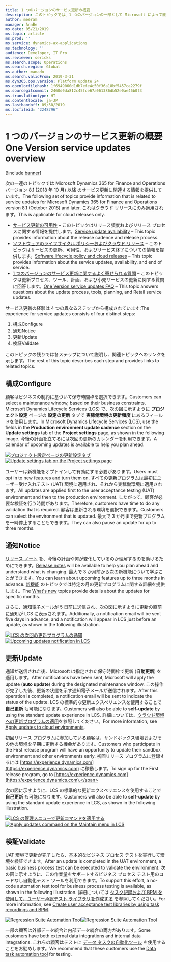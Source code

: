 ```yaml
---
title: 1 つのバージョンのサービス更新の概要
description: このトピックでは、1 つのバージョンの一部として Microsoft によって開始されたサービスの更新を管理するための体験を構成する、さまざまな手順の概要を説明します。
author: meeram
manager: AnnBe
ms.date: 05/21/2019
ms.topic: article
ms.prod: ''
ms.service: dynamics-ax-applications
ms.technology: ''
audience: Developer, IT Pro
ms.reviewer: sericks
ms.search.scope: Operations
ms.search.region: Global
ms.author: manado
ms.search.validFrom: 2019-3-31
ms.dyn365.ops.version: Platform update 24
ms.openlocfilehash: 1f6949060d1db7efe4c50f36a18bf5457ca2279f
ms.sourcegitcommit: 2460d0da812c45fce67a061386db52e0ae46b0f3
ms.translationtype: HT
ms.contentlocale: ja-JP
ms.lasthandoff: 09/30/2019
ms.locfileid: "2248796"
---
```

# <a name="one-version-service-updates-overview"></a><span data-ttu-id="00896-103">1 つのバージョンのサービス更新の概要</span><span class="sxs-lookup"><span data-stu-id="00896-103">One Version service updates overview</span></span>

[!include [banner](../includes/banner.md)]

<span data-ttu-id="00896-104">次の一連のトピックでは Microsoft Dynamics 365 for Finance and Operations バージョン 8.1 (2018 年 10 月) 以降 のサービス更新に関連する情報を提供しています。</span><span class="sxs-lookup"><span data-stu-id="00896-104">The following set of topics provide information that is related to service updates for Microsoft Dynamics 365 for Finance and Operations version 8.1 (October 2018) and later.</span></span> <span data-ttu-id="00896-105">これはクラウド リリースにのみ適用されます。</span><span class="sxs-lookup"><span data-stu-id="00896-105">This is applicable for cloud releases only.</span></span>

- <span data-ttu-id="00896-106">[サービス更新の可用性](../../fin-and-ops/get-started/public-preview-releases.md) – このトピックはリリース頻度およびリリース プロセスに関する情報を提供します。</span><span class="sxs-lookup"><span data-stu-id="00896-106">[Service update availability](../../fin-and-ops/get-started/public-preview-releases.md) – This topic provides information about the release cadence and release process.</span></span>
- <span data-ttu-id="00896-107">[ソフトウェアのライフサイクル ポリシーおよびクラウド リリース](../migration-upgrade/versions-update-policy.md) – このトピックはサービスの更新、可用性、およびサービス終了についての情報を提供します。</span><span class="sxs-lookup"><span data-stu-id="00896-107">[Software lifecycle policy and cloud releases](../migration-upgrade/versions-update-policy.md) – This topic provides information about the service updates, availability, and end of service.</span></span>
- <span data-ttu-id="00896-108">[1 つのバージョンのサービス更新に関するよく寄せられる質問](../../fin-and-ops/get-started/one-version.md) – このトピックは更新プロセス、ツール、計画、および小売サービスの更新に関する質問に回答します。</span><span class="sxs-lookup"><span data-stu-id="00896-108">[One Version service updates FAQ](../../fin-and-ops/get-started/one-version.md) – This topic answers questions about the update process, tools, planning, and Retail service updates.</span></span>

<span data-ttu-id="00896-109">サービス更新の経験は 4 つの異なるステップから構成されています:</span><span class="sxs-lookup"><span data-stu-id="00896-109">The experience for service updates consists of four distinct steps:</span></span> 

1. <span data-ttu-id="00896-110">構成</span><span class="sxs-lookup"><span data-stu-id="00896-110">Configure</span></span>
2. <span data-ttu-id="00896-111">通知</span><span class="sxs-lookup"><span data-stu-id="00896-111">Notice</span></span>
3. <span data-ttu-id="00896-112">更新</span><span class="sxs-lookup"><span data-stu-id="00896-112">Update</span></span>
4. <span data-ttu-id="00896-113">検証</span><span class="sxs-lookup"><span data-stu-id="00896-113">Validate</span></span>

<span data-ttu-id="00896-114">このトピックの残りでは各ステップについて説明し、関連トピックへのリンクを示します。</span><span class="sxs-lookup"><span data-stu-id="00896-114">The rest of this topic describes each step and provides links to related topics.</span></span>

## <a name="configure"></a><span data-ttu-id="00896-115">構成</span><span class="sxs-lookup"><span data-stu-id="00896-115">Configure</span></span>

<span data-ttu-id="00896-116">顧客はビジネスの制約に基づいて保守時間枠を選択できます。</span><span class="sxs-lookup"><span data-stu-id="00896-116">Customers can select a maintenance window, based on their business constraints.</span></span> <span data-ttu-id="00896-117">Microsoft Dynamics Lifecycle Services (LCS) で、次の図に示すように **プロジェクト設定** ページの **設定の更新** タブで **実稼働環境の更新頻度** にあるフィールドを使用します。</span><span class="sxs-lookup"><span data-stu-id="00896-117">In Microsoft Dynamics Lifecycle Services (LCS), use the fields in the **Production environment update cadence** section on the **Update settings** tab of the **Project settings** page, as shown in the following image.</span></span> <span data-ttu-id="00896-118">今後の計画を立てるには次回の更新のカレンダーを利用できます。</span><span class="sxs-lookup"><span data-stu-id="00896-118">A calendar of upcoming updates is available to help you plan ahead.</span></span>

<span data-ttu-id="00896-119">[![プロジェクト設定ページの更新設定タブ](./media/UpdateSettings-ConfigureUpdates.JPG)](./media/UpdateSettings-ConfigureUpdates.JPG)</span><span class="sxs-lookup"><span data-stu-id="00896-119">[![Update settings tab on the Project settings page](./media/UpdateSettings-ConfigureUpdates.JPG)](./media/UpdateSettings-ConfigureUpdates.JPG)</span></span>

<span data-ttu-id="00896-120">ユーザーは新機能をオプトインして有効にする必要があります。</span><span class="sxs-lookup"><span data-stu-id="00896-120">Users must opt in to new features and turn them on.</span></span> <span data-ttu-id="00896-121">すべての更新プログラムは最初にユーザー受け入れテスト (UAT) 環境に適用され、それから実稼働環境に適用されます。</span><span class="sxs-lookup"><span data-stu-id="00896-121">All updates are applied first to the user acceptance testing (UAT) environment and then to the production environment.</span></span> <span data-ttu-id="00896-122">したがって、顧客が必要な検証を行う時間があります。</span><span class="sxs-lookup"><span data-stu-id="00896-122">Therefore, customers have time to do any validation that is required.</span></span> <span data-ttu-id="00896-123">顧客は更新される環境を選択できます。</span><span class="sxs-lookup"><span data-stu-id="00896-123">Customers can select the environment that is updated.</span></span> <span data-ttu-id="00896-124">最大で 3 か月まで更新プログラムを一時停止することもできます。</span><span class="sxs-lookup"><span data-stu-id="00896-124">They can also pause an update for up to three months.</span></span>

## <a name="notice"></a><span data-ttu-id="00896-125">通知</span><span class="sxs-lookup"><span data-stu-id="00896-125">Notice</span></span>

<span data-ttu-id="00896-126">[リリース ノート](https://docs.microsoft.com/business-applications-release-notes/april19/dynamics365-finance-operations/) を、今後の計画や何が変化しているのか理解するのを助けるためにできます。</span><span class="sxs-lookup"><span data-stu-id="00896-126">[Release notes](https://docs.microsoft.com/business-applications-release-notes/april19/dynamics365-finance-operations/) will be available to help you plan ahead and understand what is changing.</span></span> <span data-ttu-id="00896-127">最大で 3 か月前から次の新機能について学ぶことができます。</span><span class="sxs-lookup"><span data-stu-id="00896-127">You can learn about upcoming features up to three months in advance.</span></span> <span data-ttu-id="00896-128">[新機能](https://docs.microsoft.com/dynamics365/unified-operations/fin-and-ops/get-started/whats-new-changed) のトピックでは特定の月の更新プログラムに関する詳細を提供します。</span><span class="sxs-lookup"><span data-stu-id="00896-128">The [What's new](https://docs.microsoft.com/dynamics365/unified-operations/fin-and-ops/get-started/whats-new-changed) topics provide details about the updates for specific months.</span></span>

<span data-ttu-id="00896-129">さらに、通知電子メールが 5 日前に送信され、次の図に示すように更新の直前に通知が LCS に表示されます。</span><span class="sxs-lookup"><span data-stu-id="00896-129">Additionally, a notification email will be sent five days in advance, and a notification will appear in LCS just before an update, as shown in the following illustration.</span></span>

<span data-ttu-id="00896-130">[![LCS の次回の更新プログラムの通知](./media/Notification-bar.PNG)](./media/Notification-bar.PNG)</span><span class="sxs-lookup"><span data-stu-id="00896-130">[![Upcoming updates notification in LCS](./media/Notification-bar.PNG)](./media/Notification-bar.PNG)</span></span>

## <a name="update"></a><span data-ttu-id="00896-131">更新</span><span class="sxs-lookup"><span data-stu-id="00896-131">Update</span></span>

<span data-ttu-id="00896-132">通知が送信された後、Microsoft は指定された保守時間枠で更新 (**自動更新**) を適用します。</span><span class="sxs-lookup"><span data-stu-id="00896-132">After notifications have been sent, Microsoft will apply the update (**auto update**) during the designated maintenance window.</span></span> <span data-ttu-id="00896-133">この操作が完了した後、更新の状態を示す通知電子メールが送信されます。</span><span class="sxs-lookup"><span data-stu-id="00896-133">After this operation is completed, a notification email will be sent to indicate the status of the update.</span></span> <span data-ttu-id="00896-134">LCS の標準的な更新エクスペリエンスを使用することで **自己更新** も可能になります。</span><span class="sxs-lookup"><span data-stu-id="00896-134">Customers will also be able to **self-update** by using the standard update experience in LCS.</span></span> <span data-ttu-id="00896-135">詳細については、[クラウド環境への更新プログラムの適用](../deployment/apply-deployable-package-system.md)を参照してください。</span><span class="sxs-lookup"><span data-stu-id="00896-135">For more information, see [Apply updates to cloud environments](../deployment/apply-deployable-package-system.md).</span></span> 

<span data-ttu-id="00896-136">初回リリース プログラムに参加している顧客は、サンドボックス環境およびその他の環境を早期に更新する機会があります。</span><span class="sxs-lookup"><span data-stu-id="00896-136">Customers who participate in the First release program will have an opportunity to update their sandbox environment and other environments early.</span></span> <span data-ttu-id="00896-137">初回リリース プログラムに登録するには [https://experience.dynamics.com](https://experience.dynamics.com) に移動します。</span><span class="sxs-lookup"><span data-stu-id="00896-137">To sign up for the First release program, go to [https://experience.dynamics.com](https://experience.dynamics.com).</span></span>

<span data-ttu-id="00896-138">次の図に示すように、LCS の標準的な更新エクスペリエンスを使用することで **自己更新** も可能になります。</span><span class="sxs-lookup"><span data-stu-id="00896-138">Customers will also be able to **self-update** by using the standard update experience in LCS, as shown in the following illustration.</span></span>

<span data-ttu-id="00896-139">[![LCS の管理メニューで更新コマンドを適用する](./media/Self-Update-Execute.jpg)](./media/Self-Update-Execute.jpg)</span><span class="sxs-lookup"><span data-stu-id="00896-139">[![Apply updates command on the Maintain menu in LCS](./media/Self-Update-Execute.jpg)](./media/Self-Update-Execute.jpg)</span></span>

## <a name="validate"></a><span data-ttu-id="00896-140">検証</span><span class="sxs-lookup"><span data-stu-id="00896-140">Validate</span></span>

<span data-ttu-id="00896-141">UAT 環境で更新が完了したら、基本的なビジネス プロセス テストを実行して環境を検証できます。</span><span class="sxs-lookup"><span data-stu-id="00896-141">After an update is completed in the UAT environment, a basic business process test can be executed to validate the environment.</span></span> <span data-ttu-id="00896-142">次の図に示すように、この作業量をサポートするビジネス プロセス テスト用のコードなし自動化テスト ツールを利用できます。</span><span class="sxs-lookup"><span data-stu-id="00896-142">To support this effort, a no-code automation test tool for business process testing is available, as shown in the following illustration.</span></span> <span data-ttu-id="00896-143">詳細については [タスク記録および BPM を使用して、ユーザー承認テスト ライブラリを作成する](using-task-guides-and-bpm-to-create-user-acceptance-tests.md) を参照してください。</span><span class="sxs-lookup"><span data-stu-id="00896-143">For more information, see [Create user acceptance test libraries by using task recordings and BPM](using-task-guides-and-bpm-to-create-user-acceptance-tests.md).</span></span> 

<span data-ttu-id="00896-144">[![Regression Suite Automation Tool](./media/TestAutomation.png)](./media/TestAutomation.png)</span><span class="sxs-lookup"><span data-stu-id="00896-144">[![Regression Suite Automation Tool](./media/TestAutomation.png)](./media/TestAutomation.png)</span></span>

<span data-ttu-id="00896-145">一部の顧客は外部データ統合と内部データ統合の両方があります。</span><span class="sxs-lookup"><span data-stu-id="00896-145">Some customers have both external data integrations and internal data integrations.</span></span> <span data-ttu-id="00896-146">これらの顧客はテストに [データ タスクの自動化ツール](../data-entities/data-task-automation.md) を使用することをお勧めします。</span><span class="sxs-lookup"><span data-stu-id="00896-146">We recommend that these customers use the [Data task automation tool](../data-entities/data-task-automation.md) for testing.</span></span>


